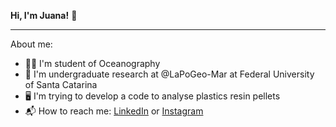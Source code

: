 **Hi, I'm Juana!** :whale:

____________________________________________________________________________________________________________________________________________________________________

About me:

-   :woman_technologist: I'm student of Oceanography 
-   :microscope: I'm undergraduate research at @LaPoGeo-Mar at Federal University of Santa Catarina
-   :desktop_computer: I'm trying to develop a code to analyse plastics resin pellets
-   :mailbox_with_mail: How to reach me: [LinkedIn](https://www.linkedin.com/in/juanagbozzetto/) or [Instagram](instagram.com/juanabozzetto/)

<!--
**jojobozz/jojobozz** is a ✨ _special_ ✨ repository because its `README.md` (this file) appears on your GitHub profile.

Here are some ideas to get you started:

- 🔭 I’m currently working on ...
- 🌱 I’m currently learning ...
- 👯 I’m looking to collaborate on ...
- 🤔 I’m looking for help with ...
- 💬 Ask me about ...
- 📫 How to reach me: ...
- 😄 Pronouns: ...
- ⚡ Fun fact: ...
-->
